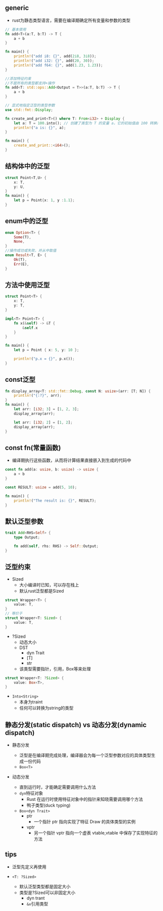 ## generic
+ rust为静态类型语言，需要在编译期确定所有变量和参数的类型

```rust
// 基本使用
fn add<T>(a:T, b:T) -> T {
    a + b
}

fn main() {
    println!("add i8: {}", add(2i8, 3i8));
    println!("add i32: {}", add(20, 30));
    println!("add f64: {}", add(1.23, 1.23));
}

//添加特征约束
//不是所有的类型都支持+操作
fn add<T: std::ops::Add<Output = T>>(a:T, b:T) -> T {
    a + b
}

// 显式地指定泛型的类型参数
use std::fmt::Display;

fn create_and_print<T>() where T: From<i32> + Display {
    let a: T = 100.into(); // 创建了类型为 T 的变量 a，它的初始值由 100 转换而来
    println!("a is: {}", a);
}

fn main() {
    create_and_print::<i64>();
}
```

## 结构体中的泛型
```rust
struct Point<T,U> {
    x: T,
    y: U,
}
fn main() {
    let p = Point{x: 1, y :1.1};
}
```

## enum中的泛型
```rust
enum Option<T> {
    Some(T),
    None,
}
//操作成功或失败，并从中取值
enum Result<T, E> {
    Ok(T),
    Err(E),
}
```

## 方法中使用泛型
```rust
struct Point<T> {
    x: T,
    y: T,
}

impl<T> Point<T> {
    fn x(&self) -> &T {
        &self.x
    }
}

fn main() {
    let p = Point { x: 5, y: 10 };

    println!("p.x = {}", p.x());
}
```

## const泛型
```rust
fn display_array<T: std::fmt::Debug, const N: usize>(arr: [T; N]) {
    println!("{:?}", arr);
}
fn main() {
    let arr: [i32; 3] = [1, 2, 3];
    display_array(arr);

    let arr: [i32; 2] = [1, 2];
    display_array(arr);
}
```

## const fn(常量函数)
+ 编译期执行这些函数，从而将计算结果直接嵌入到生成的代码中
```rust
const fn add(a: usize, b: usize) -> usize {
    a + b
}

const RESULT: usize = add(5, 10);

fn main() {
    println!("The result is: {}", RESULT);
}
```

## 默认泛型参数
```rust
trait Add<RHS=Self> {
    type Output;

    fn add(self, rhs: RHS) -> Self::Output;
}

```

## 泛型约束
+ Sized
    + 大小编译时已知，可以存在栈上
    + 默认rust泛型都是Sized
```rust
struct Wrapper<T> {
    value: T,
}
// 等价于
struct Wrapper<T: Sized> {
    value: T,
}

```

+ ?Sized
    + 动态大小
    + DST
        + dyn Trait
        + [T]
        + str
    + 该类型需要指针，引用，Box等来处理
```rust
struct Wrapper<T: ?Sized> {
    value: Box<T>,
}
```

+ `Into<String>`
    + 本身为traint
    + 任何可以转换为string的类型



## 静态分发(static dispatch) vs 动态分发(dynamic dispatch)

+ 静态分发
    + 泛型是在编译期完成处理，编译器会为每一个泛型参数对应的具体类型生成一份代码
    + `Box<T>`

+ 动态分发
    + 直到运行时，才能确定需要调用什么方法
    + `dyn`特征对象
        + Rust 在运行时使用特征对象中的指针来知晓需要调用哪个方法
        + 鸭子类型(duck typing)
    + `Box<dyn Trait>`
        + ptr
            + 一个指针 ptr 指向实现了特征 Draw 的具体类型的实例
        + vptr
            + 另一个指针 vptr 指向一个虚表 vtable,vtable 中保存了实现特征的方法

## tips
+ 泛型<T>先定义再使用

+ `<T: ?Sized>`
    + 默认泛型类型都是固定大小
    + 类型是?Sized可以非固定大小
        + dyn trant
        + `&x`引用类型